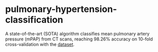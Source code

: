 # pulmonary-hypertension-classification

A state-of-the-art (SOTA) algorithm classifies mean pulmonary artery pressure (mPAP) from CT scans, reaching 98.26% accuracy on 10-fold cross-validation with the [dataset](https://www.kaggle.com/datasets/turkertuncer/ph-ct-v1).
